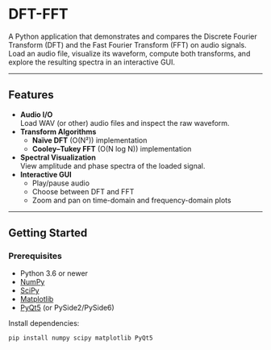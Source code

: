 # DFT-FFT

A Python application that demonstrates and compares the Discrete Fourier Transform (DFT) and the Fast Fourier Transform (FFT) on audio signals. Load an audio file, visualize its waveform, compute both transforms, and explore the resulting spectra in an interactive GUI.

---

## Features

- **Audio I/O**  
  Load WAV (or other) audio files and inspect the raw waveform.  
- **Transform Algorithms**  
  - **Naïve DFT** (O(N²)) implementation  
  - **Cooley–Tukey FFT** (O(N log N)) implementation  
- **Spectral Visualization**  
  View amplitude and phase spectra of the loaded signal.  
- **Interactive GUI**  
  - Play/pause audio  
  - Choose between DFT and FFT  
  - Zoom and pan on time-domain and frequency-domain plots  

---

## Getting Started

### Prerequisites

- Python 3.6 or newer  
- [NumPy](https://numpy.org/)  
- [SciPy](https://scipy.org/)  
- [Matplotlib](https://matplotlib.org/)  
- [PyQt5](https://pypi.org/project/PyQt5/) (or PySide2/PySide6)

Install dependencies:

```bash
pip install numpy scipy matplotlib PyQt5
